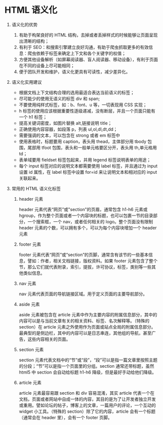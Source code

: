 # HTML 语义化

1.  语义化的优势

    1.  有助于构架良好的 HTML 结构，去掉或者丢掉样式的时候能够让页面呈现出清晰的结构；
    2.  有利于 SEO：和搜索引擎建立良好沟通，有助于爬虫抓取更多的有效信息：爬虫依赖于标签来确定上下文和各个关键字的权值；
    3.  方便其他设备解析（如屏幕阅读器、盲人阅读器、移动设备），有利于页面在不同的设备上尽可能相同；
    4.  便于团队开发和维护，语义化更具有可读性，减少差异化。

2.  语义化实用建议

    * 根据文档上下文结构合理的选用最适合表达当前语义的标签；
    * 尽可能少的使用无语义的标签 div 和 span;
    * 不要使用纯样式标签，如：b、font、u 等，一切表现用 CSS 实现；
    * h 标签的使用应该根据重要性逐级递减，没有断层，并且一个页面只能有一个 h1 标签；
    * 提高关键词密度，如图片替换 alt,链接说明 title；
    * 正确使用内容容器，如段落 p，列表 ul,ol,dl,dt,dd；
    * 需要强调的文本，可以包含在 strong 或者 em 标签中
    * 使用表格时，标题要用 caption，表头用 thead，主体部分用 tbody 包围，尾部用 tfoot 包围，表头和一般单元格要区分开，表头用 th,单元格用 td；
    * 表单域要用 fieldset 标签包起来，并用 legend 标签说明表单的用途；
    * 每个 input 标签对应的说明文本都需要使用 label 标签，并且通过为 input 设置 id 属性，在 label 标签中设置 for=id 来让说明文本和相对应的 input 关联起来。

3.  常用的 HTML 语义化标签

    1.  header 元素

        header 元素代表“网页”或"section"的页眉，通常包含 h1-h6 元素或 hgroup，作为整个页面或者一个内容块的标题，也可以包裹一节的目录部分，一个搜索框，一个 nav，或者任何相关的 logo。整个页面没有限制 header 元素的个数，可以拥有多个，可以为每个内容块增加一个 header 元素

    2.  footer 元素

        footer 元素代表“网页”或“section”的页脚，通常含有该节的一些基本信息，譬如：作者，相关文档链接，版权资料。如果 footer 元素包含了整个节，那么它们就代表附录，索引，提拔，许可协议，标签，类别等一些其他类似信息。

    3.  nav 元素

        nav 元素代表页面的导航链接区域。用于定义页面的主要导航部分。

    4.  aside 元素

        aside 元素被包含在 article 元素中作为主要内容的附属信息部分，其中的内容可以是与当前文章有关的相关资料、标签、名次解释等。（特殊的 section）在 article 元素之外使用作为页面或站点全局的附属信息部分。最典型的是侧边栏，其中的内容可以是日志串连，其他组的导航，甚至广告，这些内容相关的页面。

    5.  section 元素

        section 元素代表文档中的“节”或“段”，“段”可以是指一篇文章里按照主题的分段；“节”可以是指一个页面里的分组。section 通常还带标题，虽然 html5 中 section 会自动给标题 h1-h6 降级，但是最好手动给他们降级。

    6.  article 元素

        article 元素最容易跟 section 和 div 容易混淆，其实 article 代表一个在文档，页面或者网站中自成一体的内容，其目的是为了让开发者独立开发或重用。譬如论坛的帖子，博客上的文章，一篇用户的评论，一个互动的 widget 小工具。（特殊的 section）除了它的内容，article 会有一个标题（通常会在 header 里），会有一个 footer 页脚。
